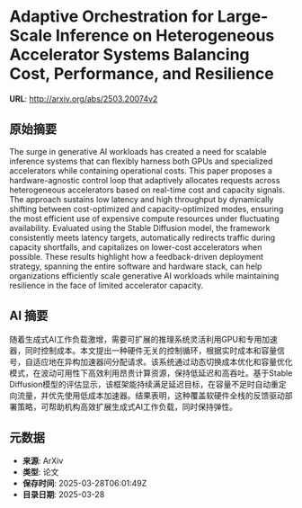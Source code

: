 # Adaptive Orchestration for Large-Scale Inference on Heterogeneous Accelerator Systems Balancing Cost, Performance, and Resilience

**URL**: http://arxiv.org/abs/2503.20074v2

## 原始摘要

The surge in generative AI workloads has created a need for scalable
inference systems that can flexibly harness both GPUs and specialized
accelerators while containing operational costs. This paper proposes a
hardware-agnostic control loop that adaptively allocates requests across
heterogeneous accelerators based on real-time cost and capacity signals. The
approach sustains low latency and high throughput by dynamically shifting
between cost-optimized and capacity-optimized modes, ensuring the most
efficient use of expensive compute resources under fluctuating availability.
Evaluated using the Stable Diffusion model, the framework consistently meets
latency targets, automatically redirects traffic during capacity shortfalls,
and capitalizes on lower-cost accelerators when possible. These results
highlight how a feedback-driven deployment strategy, spanning the entire
software and hardware stack, can help organizations efficiently scale
generative AI workloads while maintaining resilience in the face of limited
accelerator capacity.


## AI 摘要

随着生成式AI工作负载激增，需要可扩展的推理系统灵活利用GPU和专用加速器，同时控制成本。本文提出一种硬件无关的控制循环，根据实时成本和容量信号，自适应地在异构加速器间分配请求。该系统通过动态切换成本优化和容量优化模式，在波动可用性下高效利用昂贵计算资源，保持低延迟和高吞吐。基于Stable Diffusion模型的评估显示，该框架能持续满足延迟目标，在容量不足时自动重定向流量，并优先使用低成本加速器。结果表明，这种覆盖软硬件全栈的反馈驱动部署策略，可帮助机构高效扩展生成式AI工作负载，同时保持弹性。

## 元数据

- **来源**: ArXiv
- **类型**: 论文
- **保存时间**: 2025-03-28T06:01:49Z
- **目录日期**: 2025-03-28
